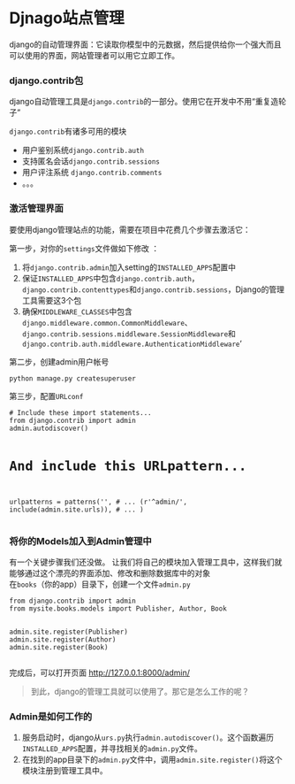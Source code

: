 <h1 id="djnago站点管理">Djnago站点管理</h1>
<p>django的自动管理界面：它读取你模型中的元数据，然后提供给你一个强大而且可以使用的界面，网站管理者可以用它立即工作。</p>
<h3 id="django.contrib包">django.contrib包</h3>
<p>django自动管理工具是<code>django.contrib</code>的一部分。使用它在开发中不用“重复造轮子”</p>
<p><code>django.contrib</code>有诸多可用的模块</p>
<ul>
<li>用户鉴别系统<code>django.contrib.auth</code></li>
<li>支持匿名会话<code>django.contrib.sessions</code></li>
<li>用户评注系统 <code>django.contrib.comments</code></li>
<li>。。。</li>
</ul>
<h3 id="激活管理界面">激活管理界面</h3>
<p>要使用django管理站点的功能，需要在项目中花费几个步骤去激活它：</p>
<p>第一步，对你的<code>settings</code>文件做如下修改 ：</p>
<ol>
<li>将<code>django.contrib.admin</code>加入setting的<code>INSTALLED_APPS</code>配置中</li>
<li>保证<code>INSTALLED_APPS</code>中包含<code>django.contrib.auth</code>，<code>django.contrib.contenttypes</code>和<code>django.contrib.sessions</code>，Django的管理工具需要这3个包</li>
<li>确保<code>MIDDLEWARE_CLASSES</code>中包含<code>django.middleware.common.CommonMiddleware</code>、<code>django.contrib.sessions.middleware.SessionMiddleware</code>和<code>django.contrib.auth.middleware.AuthenticationMiddleware</code>’</li>
</ol>
<p>第二步，创建admin用户帐号</p>
<pre><code>python manage.py createsuperuser
</code></pre>
<p>第三步，配置<code>URLconf</code></p>
<pre><code># Include these import statements...
from django.contrib import admin
admin.autodiscover()

# And include this URLpattern...
urlpatterns = patterns('',
    # ...
    (r'^admin/', include(admin.site.urls)),
    # ...
)
</code></pre>
<h3 id="将你的models加入到admin管理中">将你的Models加入到Admin管理中</h3>
<p>有一个关键步骤我们还没做。 让我们将自己的模块加入管理工具中，这样我们就能够通过这个漂亮的界面添加、修改和删除数据库中的对象<br>
在<code>books</code>（你的app）目录下，创建一个文件<code>admin.py</code></p>
<pre class=" language-py"><code class="prism  language-py"><span class="token keyword">from</span> django<span class="token punctuation">.</span>contrib <span class="token keyword">import</span> admin
<span class="token keyword">from</span> mysite<span class="token punctuation">.</span>books<span class="token punctuation">.</span>models <span class="token keyword">import</span> Publisher<span class="token punctuation">,</span> Author<span class="token punctuation">,</span> Book

admin<span class="token punctuation">.</span>site<span class="token punctuation">.</span>register<span class="token punctuation">(</span>Publisher<span class="token punctuation">)</span>
admin<span class="token punctuation">.</span>site<span class="token punctuation">.</span>register<span class="token punctuation">(</span>Author<span class="token punctuation">)</span>
admin<span class="token punctuation">.</span>site<span class="token punctuation">.</span>register<span class="token punctuation">(</span>Book<span class="token punctuation">)</span>
</code></pre>
<p>完成后，可以打开页面 <a href="http://127.0.0.1:8000/admin/">http://127.0.0.1:8000/admin/</a></p>
<blockquote>
<p>到此，django的管理工具就可以使用了。那它是怎么工作的呢？</p>
</blockquote>
<h3 id="admin是如何工作的">Admin是如何工作的</h3>
<ol>
<li>服务启动时，django从<code>urs.py</code>执行<code>admin.autodiscover()</code>。这个函数遍历<code>INSTALLED_APPS</code>配置，并寻找相关的<code>admin.py</code>文件。</li>
<li>在找到的app目录下的<code>admin.py</code>文件中，调用<code>admin.site.register()</code>将这个模块注册到管理工具中。</li>
</ol>